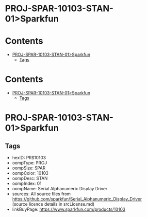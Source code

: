
PROJ-SPAR-10103-STAN-01>Sparkfun
================================

Contents
========

* [PROJ-SPAR-10103-STAN-01>Sparkfun](#proj-spar-10103-stan-01sparkfun)
	* [Tags](#tags)

Contents
========

* [PROJ-SPAR-10103-STAN-01>Sparkfun](#proj-spar-10103-stan-01sparkfun)
	* [Tags](#tags)

# PROJ-SPAR-10103-STAN-01>Sparkfun

## Tags

- hexID: PRS10103
- oompType: PROJ
- oompSize: SPAR
- oompColor: 10103
- oompDesc: STAN
- oompIndex: 01
- oompName: Serial Alphanumeric Display Driver
- sources: All source files from https://github.com/sparkfun/Serial_Alphanumeric_Display_Driver (source licence details in srcLicense.md)
- linkBuyPage: https://www.sparkfun.com/products/10103
